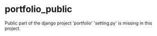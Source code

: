 # portfolio_public
Public part of the django project 'portfolio'
'setting.py' is missing in this project.
